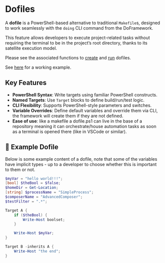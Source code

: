 # Dofiles

A **dofile** is a PowerShell-based alternative to traditional `Makefile`s, designed to work seamlessly with the `doing` CLI command from the DoFramework.

This feature allows developers to execute project-related tasks without requiring the terminal to be in the project’s root directory, thanks to its satellite execution model.

Please see the associated functions to [create](./CLIFunctions.md#new-dofile) and [run](./CLIFunctions.md#exec) dofiles.

See [here](../dofile.ps1) for a working example.

## Key Features

- **PowerShell Syntax**: Write targets using familiar PowerShell constructs.
- **Named Targets**: Use `Target` blocks to define build/run/test logic.
- **CLI Flexibility**: Supports PowerShell-style parameters and switches.
- **Variable Overrides**: Define default variables and override them via CLI, the framework will create them if they are not defined.
- **Ease of use**: like a makefile a dofile.ps1 can live in the base of a repository meaning it can orchestrate/house automation tasks as soon as a terminal is opened there (like in VSCode or similar).

## 📄 Example Dofile
Below is some example content of a dofile, note that some of the variables have implicit types - up to a developer to choose whether this is important to them or not.

```powershell
$myVar = "hello world!!!";
[bool] $theBool = $false;
$homeDir = Get-Location;
[string] $processName = "SimpleProcess";
$composerName = "AdvancedComposer";
$testFilter = ".*";

Target A {
    if ($theBool) {
        Write-Host boolset;
    }

    Write-Host $myVar;
}

Target B -inherits A {
    Write-Host "the end";
}

